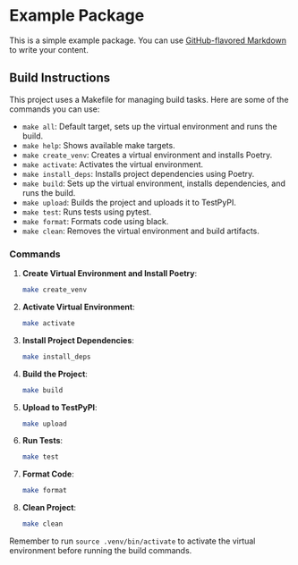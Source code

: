# Example Package

This is a simple example package. You can use
[GitHub-flavored Markdown](https://guides.github.com/features/mastering-markdown/)
to write your content.

## Build Instructions

This project uses a Makefile for managing build tasks. Here are some of the commands you can use:

- `make all`: Default target, sets up the virtual environment and runs the build.
- `make help`: Shows available make targets.
- `make create_venv`: Creates a virtual environment and installs Poetry.
- `make activate`: Activates the virtual environment.
- `make install_deps`: Installs project dependencies using Poetry.
- `make build`: Sets up the virtual environment, installs dependencies, and runs the build.
- `make upload`: Builds the project and uploads it to TestPyPI.
- `make test`: Runs tests using pytest.
- `make format`: Formats code using black.
- `make clean`: Removes the virtual environment and build artifacts.

### Commands

1. **Create Virtual Environment and Install Poetry**:
    ```sh
    make create_venv
    ```

2. **Activate Virtual Environment**:
    ```sh
    make activate
    ```

3. **Install Project Dependencies**:
    ```sh
    make install_deps
    ```

4. **Build the Project**:
    ```sh
    make build
    ```

5. **Upload to TestPyPI**:
    ```sh
    make upload
    ```

6. **Run Tests**:
    ```sh
    make test
    ```

7. **Format Code**:
    ```sh
    make format
    ```

8. **Clean Project**:
    ```sh
    make clean
    ```

Remember to run `source .venv/bin/activate` to activate the virtual environment before running the build commands.
